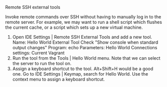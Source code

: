 Remote SSH external tools

Invoke remote commands over SSH without having to manually log in to the remote server.
For example, we may want to run a shell script which flushes the current cache, or a script which sets up a new virtual machine.
1. Open IDE Settings | Remote SSH External Tools and add a new tool.
   Name: Hello World External Tool
   Check "Show console when standard output changes"
   Program: echo
   Parameters: Hello World
   Connections settings: Current Vagrant
2. Run the tool from the Tools | Hello World menu.
   Note that we can select the server to run the tool on.
3. Assign a keyboard shortcut to the tool. Alt+Shift+H would be a good one.
   Go to IDE Settings | Keymap, search for Hello World.
   Use the context menu to assign a keyboard shortcut.
